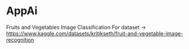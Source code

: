 # AppAi
Fruits and Vegetables Image Classification For dataset -> https://www.kaggle.com/datasets/kritikseth/fruit-and-vegetable-image-recognition
